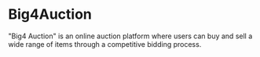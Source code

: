 # Big4Auction
 "Big4 Auction" is an online auction platform where users can buy and sell a wide range of items through a competitive bidding process.
